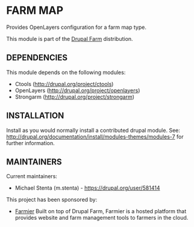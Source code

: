 FARM MAP
========

Provides OpenLayers configuration for a farm map type.

This module is part of the [Drupal Farm](http://drupal.org/project/farm)
distribution.

DEPENDENCIES
------------

This module depends on the following modules:

 * Ctools (http://drupal.org/project/ctools)
 * OpenLayers (http://drupal.org/project/openlayers)
 * Strongarm (http://drupal.org/project/strongarm)

INSTALLATION
------------

Install as you would normally install a contributed drupal module. See:
http://drupal.org/documentation/install/modules-themes/modules-7 for further
information.

MAINTAINERS
-----------

Current maintainers:
 * Michael Stenta (m.stenta) - https://drupal.org/user/581414

This project has been sponsored by:
 * [Farmier](http://farmier.com)
   Built on top of Drupal Farm, Farmier is a hosted platform that provides
   website and farm management tools to farmers in the cloud.
